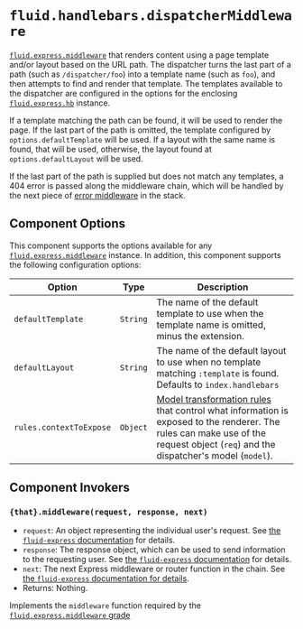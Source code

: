 # `fluid.handlebars.dispatcherMiddleware`

[`fluid.express.middleware`](https://github.com/fluid-project/fluid-express/blob/master/docs/middleware.md) that renders
content using a page template and/or layout based on the URL path.  The dispatcher turns the last part of a path (such
as `/dispatcher/foo`) into a template name (such as `foo`), and then attempts to find and render that template.  The
templates available to the dispatcher are  configured in the options for the enclosing [`fluid.express.hb`](handlebars.md)
instance.

If a template matching the path can be found, it will be used to render the page.  If the last part of the path is
omitted, the template configured by `options.defaultTemplate` will be used.  If a layout with the same name is found,
that will be used, otherwise, the layout found at `options.defaultLayout` will be used.

If the last part of the path is supplied but does not match any templates, a 404 error is passed along the middleware
chain, which will be handled by the next piece of [error
middleware](https://github.com/fluid-project/fluid-express/blob/master/docs/errorMiddleware.md) in the stack.

## Component Options

This component supports the options available for any
[`fluid.express.middleware`](https://github.com/fluid-project/fluid-express/blob/master/docs/middleware.md) instance.
In addition, this component supports the following configuration options:

| Option                  | Type     | Description |
| ----------------------- | -------- | ----------- |
| `defaultTemplate`       | `String` | The name of the default template to use when the template name is omitted, minus the extension. |
| `defaultLayout`         | `String` | The name of the default layout to use when no template matching `:template` is found.  Defaults to `index.handlebars` |
| `rules.contextToExpose` | `Object` | [Model transformation rules](docs.fluidproject.org/infusion/development/ModelTransformationAPI.html) that control what information is exposed to the renderer. The rules can make use of the request object (`req`) and the dispatcher's model (`model`). |

## Component Invokers

### `{that}.middleware(request, response, next)`

* `request`: An object representing the individual user's request.  See [the `fluid-express`
  documentation](https://github.com/fluid-project/fluid-express/blob/master/docs/express.md#the-express-request-object) for
  details.
* `response`: The response object, which can be used to send information to the requesting user.  See [the
  `fluid-express`
  documentation](https://github.com/fluid-project/fluid-express/blob/master/docs/express.md#the-express-response-object)
  for details.
* `next`: The next Express middleware or router function in the chain.  See [the `fluid-express` documentation for
  details](https://github.com/fluid-project/fluid-express/blob/master/docs/middleware.md#what-is-middleware).
* Returns: Nothing.

Implements the `middleware` function required by the [`fluid.express.middleware`
grade](https://github.com/fluid-project/fluid-express/blob/master/docs/middleware.md)
